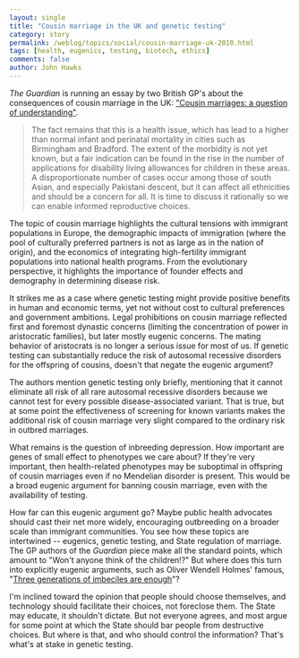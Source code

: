 ```yaml
---
layout: single
title: "Cousin marriage in the UK and genetic testing"
category: story
permalink: /weblog/topics/social/cousin-marriage-uk-2010.html
tags: [health, eugenics, testing, biotech, ethics]
comments: false
author: John Hawks
---
```


<i>The Guardian</i> is running an essay by two British GP's about the consequences of cousin marriage in the UK: <a href="http://www.guardian.co.uk/commentisfree/2010/sep/17/cousin-marriages-understanding-health-risks">"Cousin marriages: a question of understanding"</a>.

<blockquote>The fact remains that this is a health issue, which has lead to a higher than normal infant and perinatal mortality in cities such as Birmingham and Bradford. The extent of the morbidity is not yet known, but a fair indication can be found in the rise in the number of applications for disability living allowances for children in these areas. A disproportionate number of cases occur among those of south Asian, and especially Pakistani descent, but it can affect all ethnicities and should be a concern for all. It is time to discuss it rationally so we can enable informed reproductive choices.</blockquote>

The topic of cousin marriage highlights the cultural tensions with immigrant populations in Europe, the demographic impacts of immigration (where the pool of culturally preferred partners is not as large as in the nation of origin), and the economics of integrating high-fertility immigrant populations into national health programs. From the evolutionary perspective, it highlights the importance of founder effects and demography in determining disease risk.

It strikes me as a case where genetic testing might provide positive benefits in human and economic terms, yet not without cost to cultural preferences and government ambitions. Legal prohibitions on cousin marriage reflected first and foremost dynastic concerns (limiting the concentration of power in aristocratic families), but later mostly eugenic concerns. The mating behavior of aristocrats is no longer a serious issue for most of us. If genetic testing can substantially reduce the risk of autosomal recessive disorders for the offspring of cousins, doesn't that negate the eugenic argument?

The authors mention genetic testing only briefly, mentioning that it cannot eliminate all risk of all rare autosomal recessive disorders because we cannot test for every possible disease-associated variant. That is true, but at some point the effectiveness of screening for known variants makes the additional risk of cousin marriage very slight compared to the ordinary risk in outbred marriages.

What remains is the question of inbreeding depression. How important are genes of small effect to phenotypes we care about? If they're very important, then health-related phenotypes may be suboptimal in offspring of cousin marriages even if no Mendelian disorder is present. This would be a broad eugenic argument for banning cousin marriage, even with the availability of testing.

How far can this eugenic argument go? Maybe public health advocates should cast their net more widely, encouraging outbreeding on a broader scale than immigrant communities. You see how these topics are intertwined -- eugenics, genetic testing, and State regulation of marriage. The GP authors of the <i>Guardian</i> piece make all the standard points, which amount to "Won't anyone think of the children!?" But where does this turn into explicitly eugenic arguments, such as Oliver Wendell Holmes' famous, "<a href="http://www.hsl.virginia.edu/historical/eugenics/">Three generations of imbeciles are enough</a>"?

I'm inclined toward the opinion that people should choose themselves, and technology should facilitate their choices, not foreclose them. The State may educate, it shouldn't dictate. But not everyone agrees, and most argue for some point at which the State should bar people from destructive choices. But where is that, and who should control the information? That's what's at stake in genetic testing.

